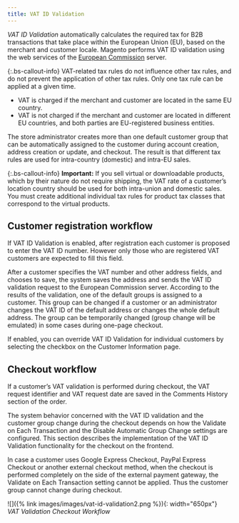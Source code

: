 ```yaml
---
title: VAT ID Validation
---
```


_VAT ID Validation_ automatically calculates the required tax for B2B transactions that take place within the European Union (EU), based on the merchant and customer locale. Magento performs VAT ID validation using the web services of the [European Commission][1] server.

{:.bs-callout-info}
VAT-related tax rules do not influence other tax rules, and do not prevent the application of other tax rules. Only one tax rule can be applied at a given time.

- VAT is charged if the merchant and customer are located in the same EU country.
- VAT is not charged if the merchant and customer are located in different EU countries, and both parties are EU-registered business entities.

The store administrator creates more than one default customer group that can be automatically assigned to the customer during account creation, address creation or update, and checkout. The result is that different tax rules are used for intra-country (domestic) and intra-EU sales.

{:.bs-callout-info}
**Important:**
If you sell virtual or downloadable products, which by their nature do not require shipping, the VAT rate of a customer’s location country should be used for both intra-union and domestic sales. You must create additional individual tax rules for product tax classes that correspond to the virtual products.

## Customer registration workflow

If VAT ID Validation is enabled, after registration each customer is proposed to enter the VAT ID number. However only those who are registered VAT customers are expected to fill this field.

After a customer specifies the VAT number and other address fields, and chooses to save, the system saves the address and sends the VAT ID validation request to the European Commission server. According to the results of the validation, one of the default groups is assigned to a customer. This group can be changed if a customer or an administrator changes the VAT ID of the default address or changes the whole default address. The group can be temporarily changed (group change will be emulated) in some cases during one-page checkout.

If enabled, you can override VAT ID Validation for individual customers by selecting the checkbox on the Customer Information page.

## Checkout workflow

If a customer’s VAT validation is performed during checkout, the VAT request identifier and VAT request date are saved in the Comments History section of the order.

The system behavior concerned with the VAT ID validation and the customer group change during the checkout depends on how the Validate on Each Transaction and the Disable Automatic Group Change settings are configured. This section describes the implementation of the VAT ID Validation functionality for the checkout on the frontend.

In case a customer uses Google Express Checkout, PayPal Express Checkout or another external checkout method, when the checkout is performed completely on the side of the external payment gateway, the Validate on Each Transaction setting cannot be applied. Thus the customer group cannot change during checkout.

![]({% link images/images/vat-id-validation2.png %}){: width="650px"}
<br/>_VAT Validation Checkout Workflow_

[1]: http://ec.europa.eu/taxation_customs/vies/
